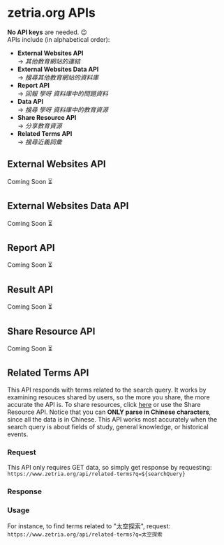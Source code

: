 # zetria.org APIs  

**No API keys** are needed. 😉  
APIs include (in alphabetical order):  
  
- **External Websites API**  
 -> *其他教育網站的連結*
- **External Websites Data API**  
 -> *搜尋其他教育網站的資料庫*
- **Report API**  
 -> *回報 學呀 資料庫中的問題資料*
- **Data API**  
 -> *搜尋 學呀 資料庫中的教育資源*
- **Share Resource API**  
 -> *分享教育資源*
- **Related Terms API**  
 -> *搜尋近義詞彙*
    
## External Websites API
Coming Soon ⏳  

## External Websites Data API
Coming Soon ⏳  
  
## Report API
Coming Soon ⏳  
  
## Result API
Coming Soon ⏳  
  
## Share Resource API
Coming Soon ⏳  
  
## Related Terms API
This API responds with terms related to the search query. It works by examining resouces shared by users, so the more you share, the more accurate the API is. To share resources, click [here](https://zetria.org/share) or use the Share Resource API. Notice that you can **ONLY parse in Chinese characters**, since all the data is in Chinese. This API works most accurately when the search query is about fields of study, general knowledge, or historical events.  
### Request
This API only requires GET data, so simply get response by requesting:  
``https://www.zetria.org/api/related-terms?q=${searchQuery}``  
### Response
### Usage
For instance, to find terms related to "太空探索", request:  
``https://www.zetria.org/api/related-terms?q=太空探索``
